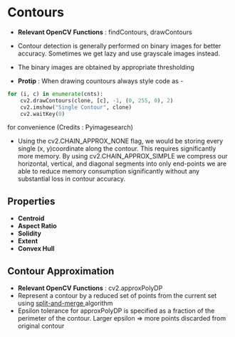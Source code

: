 <h1> Contours </h1>

- **Relevant OpenCV Functions** : findContours, drawContours
- Contour detection is generally performed on binary images for better accuracy. Sometimes we get lazy and use grayscale images instead.
- The binary images are obtained by appropriate thresholding

- **Protip** : When drawing countours always style code as -
```python
for (i, c) in enumerate(cnts):
	cv2.drawContours(clone, [c], -1, (0, 255, 0), 2)
	cv2.imshow("Single Contour", clone)
	cv2.waitKey(0)
```

for convenience (Credits : Pyimagesearch)

- Using the cv2.CHAIN_APPROX_NONE flag, we would be storing every single (x, y)coordinate along the contour. This requires significantly more memory. By using cv2.CHAIN_APPROX_SIMPLE we compress our horizontal, vertical, and diagonal segments into only end-points we are able to reduce memory consumption significantly without any substantial loss in contour accuracy.


<h2> Properties </h2>

- **Centroid**
- **Aspect Ratio**
- **Solidity**
- **Extent**
- **Convex Hull**


<h2> Contour Approximation </h2>

- **Relevant OpenCV Functions** : cv2.approxPolyDP
- Represent a contour by a reduced set of points from the current set using <a href="https://en.wikipedia.org/wiki/Ramer%E2%80%93Douglas%E2%80%93Peucker_algorithm"> split-and-merge </a> algorithm
- Epsilon tolerance for approxPolyDP is specified as a fraction of the perimeter of the contour. Larger epsilon => more points discarded from original contour